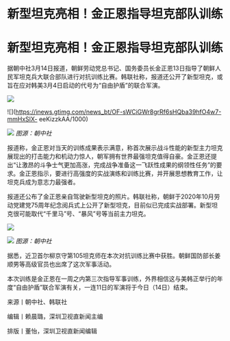 # 新型坦克亮相！金正恩指导坦克部队训练

# 新型坦克亮相！金正恩指导坦克部队训练

据朝中社3月14日报道，朝鲜劳动党总书记、国务委员长金正恩13日指导了朝鲜人民军坦克兵大联合部队进行对抗训练比赛。韩联社称，报道还公开了新型坦克，或旨在应对韩美3月4日启动的代号为“自由护盾”的联合军演。

![](https://inews.gtimg.com/news_bt/OOFftYTjAiJLM-0oSWlquijkdpqjmcp0TUsgLy5wtRGIMAA/1000)

![](https://inews.gtimg.com/news_bt/OF-sWCiGWr8grRf6sHQba39hfO4w7-mmHxSlX-
eeKizzkAA/1000)

![](https://inews.gtimg.com/news_bt/OVqbIdLY_86G26BFKfWwnvWULiOZ8Nqqbyeo8Jfue6IG8AA/1000)
_图源：朝中社_

报道称，金正恩对当天的训练成果表示满意，称首次展示战斗性能的新型主力坦克展现出的打击能力和机动力惊人，朝军拥有世界最强坦克值得自豪。金正恩还提出“让激昂的斗争士气更加高涨，完成战争准备这一飞跃性成果的纲领性任务”的要求。金正恩指示，要进行高强度的实战演练和训练比赛，并开展思想教育工作，让坦克兵成为意志力最强者。

报道还公布了金正恩亲自驾驶新型坦克的照片。韩联社称，朝鲜于2020年10月劳动党建党75周年纪念阅兵式上公开了新型坦克，目前似已完成实战部署。新型坦克很可能取代“千里马”号、“暴风”号等当前主力坦克。

![](https://inews.gtimg.com/news_bt/ONjvLHyxJPYvT-1VD5y5uTPVl2qBOy87DGgs8Ag5kBQAsAA/1000)

![](https://inews.gtimg.com/news_bt/OeefyitsVA68yoRdW3IzXEFr7jC8K6UmnYGptPhuhpA6YAA/1000)
_图源：朝中社_

据悉，近卫首尔柳京守第105坦克师在本次对抗训练比赛中获胜。朝鲜国防部长姜顺男等高级官员也出席了这次军事活动。

本次训练是金正恩在一周之内第三次指导军事训练，外界相信这与美韩正举行的年度“自由护盾”联合军演有关，一连11日的军演将于今日（14日）结束。

来源丨朝中社、韩联社

编辑丨赖晨璐，深圳卫视直新闻主编

排版丨董怡，深圳卫视直新闻编辑

